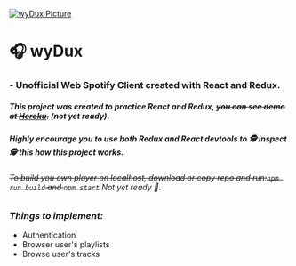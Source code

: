 [![wyDux Picture](https://dl.dropboxusercontent.com/s/unm353xv2ju7876/2017-05-14_18-50-31.png?dl=0)](https://github.com/Zooll8/wyDux)

# 🎧 wyDux 
### - Unofficial Web Spotify Client created with React and Redux.



##### This project was created to practice React and Redux, ~~you can see demo at [Heroku](http://wydux.herokuapp.com).~~ (not yet ready).

##### Highly encourage you to use both Redux and React devtools to 🕵 inspect 🕵 this how this project works.

###### ~~To build you own player on localhost, download or copy repo and run:`npm run build` and `npm start`~~ Not yet ready 🤡.




### *Things to implement:*
- Authentication
- Browser user's playlists
- Browse user's tracks


